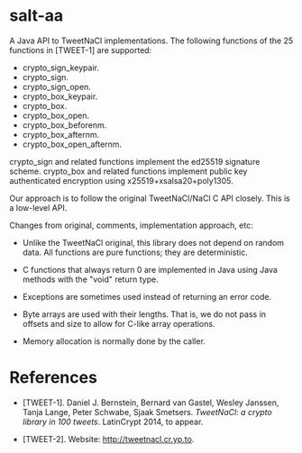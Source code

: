 salt-aa
=======

A Java API to TweetNaCl implementations. The following functions of the 
25 functions in [TWEET-1] are supported:

* crypto_sign_keypair.
* crypto_sign.
* crypto_sign_open.
* crypto_box_keypair.
* crypto_box.
* crypto_box_open.
* crypto_box_beforenm.
* crypto_box_afternm.
* crypto_box_open_afternm.

crypto_sign and related functions implement the ed25519 signature scheme.
crypto_box and related functions implement public key authenticated encryption 
using x25519+xsalsa20+poly1305.

Our approach is to follow the original TweetNaCl/NaCl C API closely.
This is a low-level API.

Changes from original, comments, implementation approach, etc:

* Unlike the TweetNaCl original, this library does not depend on random 
  data. All functions are pure functions; they are deterministic.
  
* C functions that always return 0 are implemented in Java using 
  Java methods with the "void" return type.
  
* Exceptions are sometimes used instead of returning an error code.

* Byte arrays are used with their lengths. That is, we do not pass in 
  offsets and size to allow for C-like array operations.
  
* Memory allocation is normally done by the caller.


References
==========

* [TWEET-1]. Daniel J. Bernstein, Bernard van Gastel, Wesley Janssen, Tanja Lange, 
  Peter Schwabe, Sjaak Smetsers. 
  *TweetNaCl: a crypto library in 100 tweets*. LatinCrypt 2014, to appear.
  
* [TWEET-2]. Website: http://tweetnacl.cr.yp.to.

